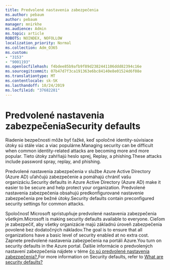 ```yaml
---
title: Predvolené nastavenia zabezpečenia
ms.author: pebaum
author: pebaum
manager: mnirkhe
ms.audience: Admin
ms.topic: article
ROBOTS: NOINDEX, NOFOLLOW
localization_priority: Normal
ms.collection: Adm_O365
ms.custom:
- "3153"
- "9001193"
ms.openlocfilehash: f4bdee85b9afb9f89d2382441106ddd82394c16e
ms.sourcegitcommit: 07b47d7f3ca191363e6bc84140e8e01524d6f08e
ms.translationtype: MT
ms.contentlocale: sk-SK
ms.lasthandoff: 10/24/2019
ms.locfileid: "37682281"
---
```

# <a name="security-defaults"></a><span data-ttu-id="54144-102">Predvolené nastavenia zabezpečenia</span><span class="sxs-lookup"><span data-stu-id="54144-102">Security defaults</span></span>

<span data-ttu-id="54144-103">Riadenie bezpečnosti môže byť ťažké, keď spoločné identity-súvisiace útoky sú stále viac a viac populárne.</span><span class="sxs-lookup"><span data-stu-id="54144-103">Managing security can be difficult when common identity-related attacks are becoming more and more popular.</span></span> <span data-ttu-id="54144-104">Tieto útoky zahŕňajú heslo sprej, Replay, a phishing.</span><span class="sxs-lookup"><span data-stu-id="54144-104">These attacks include password spray, replay, and phishing.</span></span>

<span data-ttu-id="54144-105">Predvolené nastavenia zabezpečenia v službe Azure Active Directory (Azure AD) uľahčujú zabezpečenie a pomáhajú chrániť vašu organizáciu.</span><span class="sxs-lookup"><span data-stu-id="54144-105">Security defaults in Azure Active Directory (Azure AD) make it easier to be secure and help protect your organization.</span></span> <span data-ttu-id="54144-106">Predvolené nastavenia zabezpečenia obsahujú predkonfigurované nastavenie zabezpečenia pre bežné útoky.</span><span class="sxs-lookup"><span data-stu-id="54144-106">Security defaults contain preconfigured security settings for common attacks.</span></span>

<span data-ttu-id="54144-107">Spoločnosť Microsoft sprístupňuje predvolené nastavenia zabezpečenia všetkým.</span><span class="sxs-lookup"><span data-stu-id="54144-107">Microsoft is making security defaults available to everyone.</span></span> <span data-ttu-id="54144-108">Cieľom je zabezpečiť, aby všetky organizácie majú základnú úroveň zabezpečenia povolené bez dodatočných nákladov.</span><span class="sxs-lookup"><span data-stu-id="54144-108">The goal is to ensure that all organizations have a basic level of security enabled at no extra cost.</span></span> <span data-ttu-id="54144-109">Zapnete predvolené nastavenia zabezpečenia na portáli Azure.</span><span class="sxs-lookup"><span data-stu-id="54144-109">You turn on security defaults in the Azure portal.</span></span> <span data-ttu-id="54144-110">Ďalšie informácie o predvolených nastavení zabezpečenia nájdete v téme [čo sú predvolené nastavenia zabezpečenia?.](https://docs.microsoft.com/azure/active-directory/conditional-access/concept-conditional-access-security-defaults)</span><span class="sxs-lookup"><span data-stu-id="54144-110">For more information on Security defaults, refer to [What are security defaults?](https://docs.microsoft.com/azure/active-directory/conditional-access/concept-conditional-access-security-defaults)</span></span>